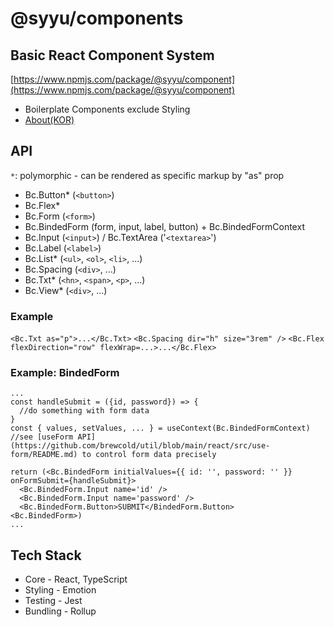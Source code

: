 # @syyu/components

## Basic React Component System

[https://www.npmjs.com/package/@syyu/component](https://www.npmjs.com/package/@syyu/component)

- Boilerplate Components exclude Styling
- [About(KOR)](https://www.brewcoldblue.com/engineering/boilerplate-react-component-system)

## API

`*`: polymorphic - can be rendered as specific markup by "as" prop

- Bc.Button\* (`<button>`)
- Bc.Flex\*
- Bc.Form (`<form>`)
- Bc.BindedForm (form, input, label, button) + Bc.BindedFormContext
- Bc.Input (`<input>`) / Bc.TextArea ('`<textarea>`')
- Bc.Label (`<label>`)
- Bc.List\* (`<ul>`, `<ol>`, `<li>`, ...)
- Bc.Spacing (`<div>`, ...)
- Bc.Txt\* (`<hn>`, `<span>`, `<p>`, ...)
- Bc.View\* (`<div>`, ...)

### Example

`<Bc.Txt as="p">...</Bc.Txt>`
`<Bc.Spacing dir="h" size="3rem" />`
`<Bc.Flex flexDirection="row" flexWrap=...>...</Bc.Flex>`

### Example: BindedForm

```
...
const handleSubmit = ({id, password}) => {
  //do something with form data
}
const { values, setValues, ... } = useContext(Bc.BindedFormContext)
//see [useForm API](https://github.com/brewcold/util/blob/main/react/src/use-form/README.md) to control form data precisely

return (<Bc.BindedForm initialValues={{ id: '', password: '' }} onFormSubmit={handleSubmit}>
  <Bc.BindedForm.Input name='id' />
  <Bc.BindedForm.Input name='password' />
  <Bc.BindedForm.Button>SUBMIT</BindedForm.Button>
<Bc.BindedForm>)
...

```

## Tech Stack

- Core - React, TypeScript
- Styling - Emotion
- Testing - Jest
- Bundling - Rollup
